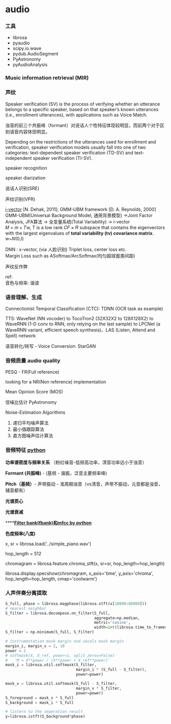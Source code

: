 # audio

### 工具

* librosa
* pyaudio
* scipy.io.wave
* pydub.AudioSegment
* PyAstronomy
* pyAudioAnalysis

### 

### Music information retrieval \(MIR\)

### 声纹

Speaker verification \(SV\) is the process of verifying whether an utterance belongs to a specific speaker, based on that speaker’s known utterances \(i.e., enrollment utterances\), with applications such as Voice Match.

浊音的前三个共振峰（formant）对说话人个性特征体现较明显，而前两个对于区别语音内容体现明显。

Depending on the restrictions of the utterances used for enrollment and verification, speaker verification models usually fall into one of two categories: text-dependent speaker verification \(TD-SV\) and text-independent speaker verification \(TI-SV\).

speaker recognition

speaker diarization

说话人识别\(SRE\)

声纹识别\(VPR\)

[i-vector](http://cslt.riit.tsinghua.edu.cn/mediawiki/images/c/cb/131104-ivector-microsoft-wj.pdf) \[N. Dehak, 2011\]; GMM-UBM framework \[D. A. Reynolds, 2000\] GMM-UBM\(Universal Background Model, 通用背景模型\) -&gt;Joint Factor Analysis, JFA算法 -&gt; 全变量系统\(Total Variability\) -&gt; i-vector  
𝑀 = 𝑚 + 𝑇w, T is a low rank 𝐶𝐹 × 𝑅 subspace that contains the eigenvectors with the largest eigenvalues of **total variability \(tv\) covariance matrix**. w~𝑁\(0,𝐼\)

DNN : x-vector, \(via 人脸识别\) Triplet loss, center loss etc.  
Margin Loss such as ASoftmax/ArcSoftmax\(均匀超球面类间距\)

声纹反作弊

ref:  
音色与频率: 谐波

### 语音理解、生成

Connectionist Temporal Classification \(CTC\): TDNN \(OCR task as example\)

TTS: WaveNet \(NN vocoder\) to TocoTron2 \(32X32X2 to 128X128X2\) to WaveRNN \(1-D conv to RNN, only relying on the last sample\) to LPCNet \(a WaveRNN variant, efficient speech synthesis\)、LAS \(Listen, Attend and Spell\) network

语音转化/转写 - Voice Conversion: StarGAN

### 音频质量 audio quality

PESQ - FR\(Full reference\)

looking for a NR\(Non reference\) implementation

Mean Opinion Score \(MOS\)

信噪比估计 PyAstronomy

Noise-Estimation Algorithms

1. 递归平均噪声算法
2. 最小值跟踪算法
3. 直方图噪声估计算法

### 音频特征 [python](https://www.kaggle.com/varanr/audio-feature-extraction)

**功率谱密度与频率关系** （粉红噪音-低频高功率，清音功率远小于浊音）

**Formant \(共振峰\)** - \(基频 - 谐振，泛音主要频率峰\)

**Pitch（基频）**- 声带振动 - 准周期浊音（vs清音，声带不振动，元音都是浊音，辅音都有）

**光谱质心**

**光谱衰减**

\*\*\*\*[**Filter bank\(fbank\)和mfcc by python**](https://haythamfayek.com/2016/04/21/speech-processing-for-machine-learning.html)

**色度频率\(八度\)**

x, sr = librosa.load\('../simple\_piano.wav'\)

hop\_length = 512

chromagram = librosa.feature.chroma\_stft\(x, sr=sr, hop\_length=hop\_length\)

librosa.display.specshow\(chromagram, x\_axis='time', y\_axis='chroma', hop\_length=hop\_length, cmap='coolwarm'\)

### 人声伴奏分离提取

```python
S_full, phase = librosa.magphase(librosa.stft(x[10000:80000]))
# nearest neighbor
S_filter = librosa.decompose.nn_filter(S_full,
                                       aggregate=np.median,
                                       metric='cosine',
                                       width=int(librosa.time_to_frames(2, sr=sr)))
S_filter = np.minimum(S_full, S_filter)

# instrumentation mask margin and vocals mask margin
margin_i, margin_v = 2, 10
power = 2
# softmask(X, X_ref, power=1, split_zeros=False)
#   `M = X**power / (X**power + X_ref**power)`
mask_i = librosa.util.softmask(S_filter,
                               margin_i * (S_full - S_filter),
                               power=power)

mask_v = librosa.util.softmask(S_full - S_filter,
                               margin_v * S_filter,
                               power=power)
S_foreground = mask_v * S_full
S_background = mask_i * S_full

# listern to the seperation result
y=librosa.istft(S_background*phase)

```





